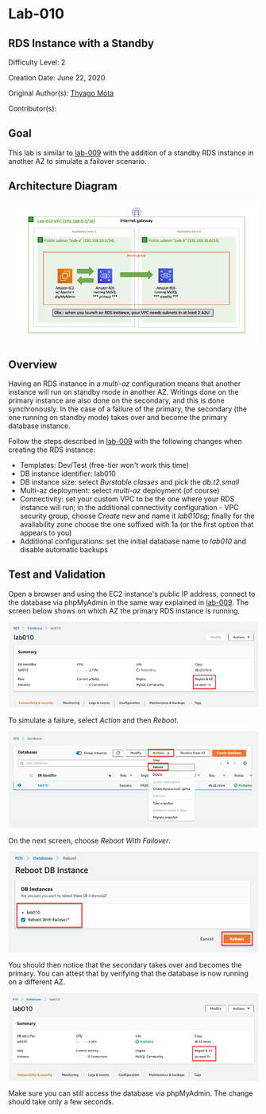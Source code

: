 # Lab-010

## RDS Instance with a Standby

Difficulty Level: 2

Creation Date: June 22, 2020

Original Author(s): [Thyago Mota](https://github.com/thyagomota)

Contributor(s):

## Goal
This lab is similar to [lab-009](../lab-009) with the addition of a standby RDS instance in another AZ to simulate a failover scenario.

## Architecture Diagram

![lab-010-arch-01](images/lab-010-arch-01.png)


## Overview
Having an RDS instance in a *multi-az* configuration means that another instance will run on standby mode in another AZ.  Writings done on the primary instance are also done on the secondary, and this is done synchronously. In the case of a failure of the primary, the secondary (the one running on standby mode) takes over and become the primary database instance.  

Follow the steps described in [lab-009](../lab-009) with the following changes when creating the RDS instance:

* Templates: Dev/Test (free-tier won't work this time)
* DB instance identifier: lab010
* DB instance size: select *Burstable classes* and pick the *db.t2.small*
* Multi-az deployment: select *multi-az* deployment (of course)
* Connectivity: set your custom VPC to be the one where your RDS instance will run; in the additional connectivity configuration - VPC security group, choose *Create new* and name it *lab010sg*; finally for the availability zone choose the one suffixed with 1a (or the first option that appears to you)
* Additional configurations: set the initial database name to *lab010* and disable automatic backups

## Test and Validation

Open a browser and using the EC2 instance's public IP address, connect to the database via phpMyAdmin in the same way explained in [lab-009](../lab-009). The screen below shows on which AZ the primary RDS instance is running.

![lab-010-scrn-01](images/lab-010-scrn-01.png)

To simulate a failure, select *Action* and then *Reboot*.

![lab-010-scrn-02](images/lab-010-scrn-02.png)

On the next screen, choose *Reboot With Failover*.

![lab-010-scrn-03](images/lab-010-scrn-03.png)

You should then notice that the secondary takes over and becomes the primary. You can attest that by verifying that the database is now running on a different AZ.

![lab-010-scrn-04](images/lab-010-scrn-04.png)

Make sure you can still access the database via phpMyAdmin. The change should take only a few seconds.
